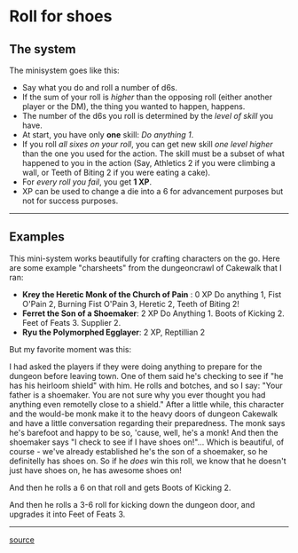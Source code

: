 # Roll for shoes

## The system

The minisystem goes like this:


* Say what you do and roll a number of d6s.
* If the sum of your roll is *higher* than the opposing roll (either another player or the DM), the thing you wanted to happen, happens.
* The number of the d6s you roll is determined by the *level of skill* you have.
* At start, you have only **one** skill: *Do anything 1*.
* If you roll *all sixes on your roll*, you can get new skill *one level higher* than the one you used for the action. The skill must be a subset of what happened to you in the action (Say, Athletics 2 if you were climbing a wall, or Teeth of Biting 2 if you were eating a cake).
* For *every roll you fail*, you get **1 XP**.
* XP can be used to change a die into a 6 for advancement purposes but not for success purposes.

----

## Examples

This mini-system works beautifully for crafting characters on the go. Here are some example "charsheets" from the dungeoncrawl of Cakewalk that I ran:

* **Krey the Heretic Monk of the Church of Pain** : 0 XP Do anything 1, Fist O'Pain 2, Burning Fist O'Pain 3, Heretic 2, Teeth of Biting 2!
* **Ferret the Son of a Shoemaker**: 2 XP Do Anything 1. Boots of Kicking 2. Feet of Feats 3. Supplier 2.
* **Ryu the Polymorphed Egglayer**: 2 XP, Reptillian 2

But my favorite moment was this:

I had asked the players if they were doing anything to prepare for the dungeon before leaving town. One of them said he's checking to see if "he has his heirloom shield" with him. He rolls and botches, and so I say: "Your father is a shoemaker. You are not sure why you ever thought you had anything even remotelly close to a shield." After a little while, this character and the would-be monk make it to the heavy doors of dungeon Cakewalk and have a little conversation regarding their preparedness. The monk says he's barefoot and happy to be so, 'cause, well, he's a monk! And then the shoemaker says "I check to see if I have shoes on!"... Which is beautiful, of course - we've already established he's the son of a shoemaker, so he definitelly has shoes on. So if he *does* win this roll, we know that he doesn't just have shoes on, he has awesome shoes on!

And then he rolls a 6 on that roll and gets Boots of Kicking 2.

And then he rolls a 3-6 roll for kicking down the dungeon door, and upgrades it into Feet of Feats 3.

----

[source](http://story-games.com/forums/discussion/11348/microdungeons-i-roll-to-see-if-i-have-shoes-on/p1)
